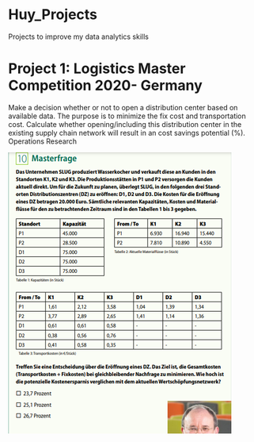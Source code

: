 # Huy_Projects
Projects to improve my data analytics skills
# Project 1: Logistics Master Competition 2020- Germany
Make a decision whether or not to open a distribution center based on available data. The purpose is to minimize the fix cost and transportation cost. Calculate whether opening/including this distribution center in the existing supply chain network will result in an cost savings potential (%).
Operations Research


![alt text](https://github.com/bhuyle57/Huy_Projects/blob/main/fragebogen1.png)
